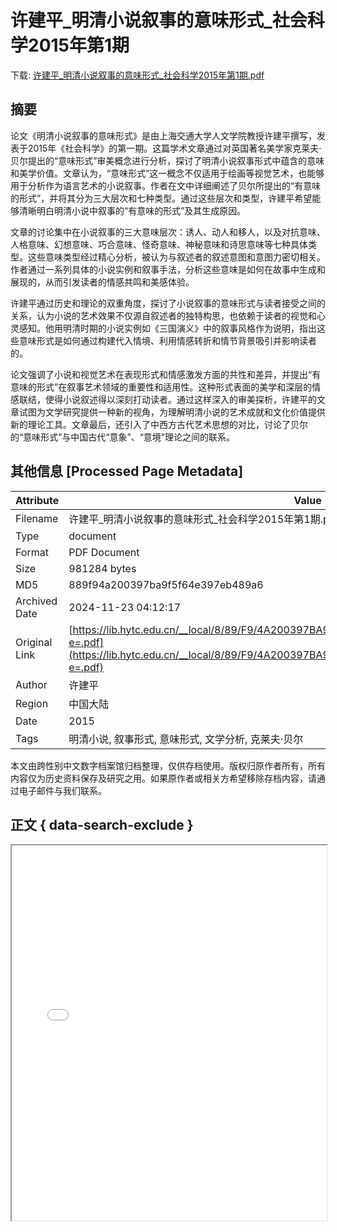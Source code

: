 # 许建平_明清小说叙事的意味形式_社会科学2015年第1期

<!-- tcd_download_link -->
下载: <a href="许建平_明清小说叙事的意味形式_社会科学2015年第1期.pdf" download>许建平_明清小说叙事的意味形式_社会科学2015年第1期.pdf</a>
<!-- tcd_download_link_end -->

## 摘要

<!-- tcd_abstract -->
论文《明清小说叙事的意味形式》是由上海交通大学人文学院教授许建平撰写，发表于2015年《社会科学》的第一期。这篇学术文章通过对英国著名美学家克莱夫·贝尔提出的“意味形式”审美概念进行分析，探讨了明清小说叙事形式中蕴含的意味和美学价值。文章认为，“意味形式”这一概念不仅适用于绘画等视觉艺术，也能够用于分析作为语言艺术的小说叙事。作者在文中详细阐述了贝尔所提出的“有意味的形式”，并将其分为三大层次和七种类型。通过这些层次和类型，许建平希望能够清晰明白明清小说中叙事的“有意味的形式”及其生成原因。

文章的讨论集中在小说叙事的三大意味层次：诱人、动人和移人，以及对抗意味、人格意味、幻想意味、巧合意味、怪奇意味、神秘意味和诗思意味等七种具体类型。这些意味类型经过精心分析，被认为与叙述者的叙述意图和意图力密切相关。作者通过一系列具体的小说实例和叙事手法，分析这些意味是如何在故事中生成和展现的，从而引发读者的情感共鸣和美感体验。

许建平通过历史和理论的双重角度，探讨了小说叙事的意味形式与读者接受之间的关系，认为小说的艺术效果不仅源自叙述者的独特构思，也依赖于读者的视觉和心灵感知。他用明清时期的小说实例如《三国演义》中的叙事风格作为说明，指出这些意味形式是如何通过构建代入情境、利用情感转折和情节背景吸引并影响读者的。

论文强调了小说和视觉艺术在表现形式和情感激发方面的共性和差异，并提出“有意味的形式”在叙事艺术领域的重要性和适用性。这种形式表面的美学和深层的情感联结，使得小说叙述得以深刻打动读者。通过这样深入的审美探析，许建平的文章试图为文学研究提供一种新的视角，为理解明清小说的艺术成就和文化价值提供新的理论工具。文章最后，还引入了中西方古代艺术思想的对比，讨论了贝尔的“意味形式”与中国古代“意象”、“意境”理论之间的联系。

<!-- tcd_abstract_end -->

## 其他信息 [Processed Page Metadata]

| Attribute       | Value                                  |
|-----------------|----------------------------------------|
| Filename        | 许建平_明清小说叙事的意味形式_社会科学2015年第1期.pdf                             |
| Type            | document                                 |
| Format          | PDF Document                               |
| Size            | 981284 bytes                           |
| MD5             | 889f94a200397ba9f5f64e397eb489a6                                  |
| Archived Date   | 2024-11-23 04:12:17                             |
| Original Link   | [https://lib.hytc.edu.cn/__local/8/89/F9/4A200397BA9F5F64E397EB489A6_1F89EB24_EF924.pdf?e=.pdf](https://lib.hytc.edu.cn/__local/8/89/F9/4A200397BA9F5F64E397EB489A6_1F89EB24_EF924.pdf?e=.pdf)                         |
| Author          | 许建平                               |
| Region          | 中国大陆                               |
| Date            | 2015                                 |
| Tags            | 明清小说, 叙事形式, 意味形式, 文学分析, 克莱夫·贝尔                                 |

本文由跨性别中文数字档案馆归档整理，仅供存档使用。版权归原作者所有，所有内容仅为历史资料保存及研究之用。如果原作者或相关方希望移除存档内容，请通过电子邮件与我们联系。

## 正文 { data-search-exclude }

<!-- tcd_main_text -->
<iframe src="../许建平_明清小说叙事的意味形式_社会科学2015年第1期.pdf" width="100%" height="600px">
    <p>无法显示PDF，请下载查看。</p>
</iframe>
<!-- tcd_main_text_end -->

